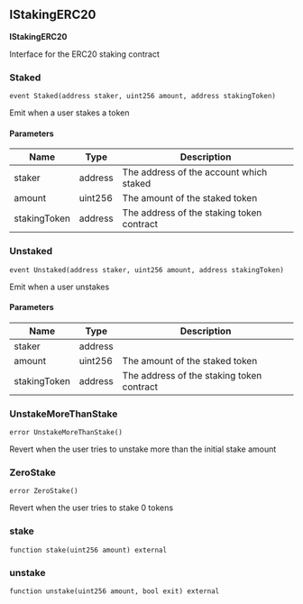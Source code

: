 ## IStakingERC20


**IStakingERC20**

Interface for the ERC20 staking contract




### Staked

```solidity
event Staked(address staker, uint256 amount, address stakingToken)
```


Emit when a user stakes a token


#### Parameters

| Name | Type | Description |
| ---- | ---- | ----------- |
| staker | address | The address of the account which staked |
| amount | uint256 | The amount of the staked token |
| stakingToken | address | The address of the staking token contract |


### Unstaked

```solidity
event Unstaked(address staker, uint256 amount, address stakingToken)
```


Emit when a user unstakes


#### Parameters

| Name | Type | Description |
| ---- | ---- | ----------- |
| staker | address |  |
| amount | uint256 | The amount of the staked token |
| stakingToken | address | The address of the staking token contract |


### UnstakeMoreThanStake

```solidity
error UnstakeMoreThanStake()
```


Revert when the user tries to unstake more than the initial stake amount




### ZeroStake

```solidity
error ZeroStake()
```


Revert when the user tries to stake 0 tokens




### stake

```solidity
function stake(uint256 amount) external
```







### unstake

```solidity
function unstake(uint256 amount, bool exit) external
```








